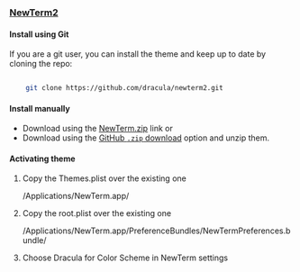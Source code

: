 ### [NewTerm2](https://chariz.com/get/newterm)

#### Install using Git

If you are a git user, you can install the theme and keep up to date by cloning the repo:

```bash

    git clone https://github.com/dracula/newterm2.git

```

#### Install manually

- Download using the [NewTerm.zip](https://github.com/dracula/newterm2/files/11355279/NewTerm.zip) link or
- Download using the [GitHub `.zip` download](https://github.com/dracula/newterm2/archive/refs/heads/main.zip) option and unzip them.

#### Activating theme

1. Copy the Themes.plist over the existing one

    /Applications/NewTerm.app/

2. Copy the root.plist over the existing one

    /Applications/NewTerm.app/PreferenceBundles/NewTermPreferences.bundle/

3. Choose Dracula for Color Scheme in NewTerm settings


